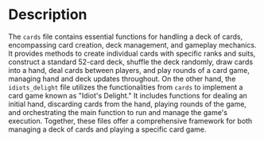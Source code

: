 # Description
The `cards` file contains essential functions for handling a deck of cards, encompassing card creation, deck management, and gameplay mechanics. It provides methods to create individual cards with specific ranks and suits, construct a standard 52-card deck, shuffle the deck randomly, draw cards into a hand, deal cards between players, and play rounds of a card game, managing hand and deck updates throughout. On the other hand, the `idiots_delight` file utilizes the functionalities from `cards` to implement a card game known as "Idiot's Delight." It includes functions for dealing an initial hand, discarding cards from the hand, playing rounds of the game, and orchestrating the main function to run and manage the game's execution. Together, these files offer a comprehensive framework for both managing a deck of cards and playing a specific card game.

